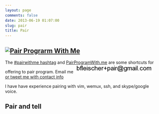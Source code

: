 ```yaml
---
layout: page
comments: false
date: 2013-06-19 01:07:00
slug: pair
title: Pair
---
```


<section class="content">

## [![Pair Prograrm With Me](http://www.pairprogramwith.me/badge.png 'Pair Program With Me')](http://www.pairprogramwith.me/)

The [#pairwithme hashtag](https://twitter.com/search?q=%23pairwithme) and [PairProgramWith.me](http://www.pairprogramwith.me/) are some shortcuts for offering to pair program.  Email me <img src="/images/email_pair.png" title="email pair address" alt="email pair address"> <a href="https://twitter.com/intent/tweet?text=%23pairwithme%20%40{{ site.author.twitter }}" target="_blank"> or tweet me with contact info</a>

I have have experience pairing with vim, wemux, ssh, and skype/google voice.

## Pair and tell

<div id="pairing"></div>
<script id="pairing-template" type="text/x-mustache-template">
<ul>
  {{#rows}}
    <li>
      <a href="{{link}}">{{appointments}} with {{pair}} on {{description}}</a>
    </li>
  {{/rows}} 
</ul>
</script>
<script>
var printPairs = (function($) {
    var config = {
        'key' : "0AqHUOZcVEj_XdE5SMzBKSWhINjVtTlh2b0JjUFp4OEE",
        'fields' : [
                'appointments',
                 'link',
                 'pair',
                 'description'
        ],
        'target' : '#pairing'
    };

    config.url = "https://spreadsheets.google.com/feeds/list/" + config.key + "/od6/public/values?alt=json";

    config.source   = $("#pairing-template").html();
    config.view = {};

    var parse_entry = function(entry, fields) {
      that = this;
      that.row = {};
      $.each(fields, function(index, field) {
        this.field_name = "gsx$" + field;
        this.cell = entry[this.field_name]["$t"];
        that.row[field] = this.cell;
      });
      return that.row;
    };
    
    var parse_entries = function(entries, fields) {
      that = this;
      that.rows = [];
      $.each(entries, function(index, entry) {
        that.rows.push(parse_entry(entry, fields));
      });
      return that.rows;
    }

    var build_rows = function(fields, entries) {
      this.rows = parse_entries(entries, fields);
      return this.rows;
    };

    var display_html = function(config, entries) {
      config.view.rows = build_rows(config.fields, entries);
      this.html    = Mustache.render(config.source, config.view);
      this.target = $(config.target);
      $(this.target).html(this.html);
    }

    var fetch_data = function(config, callback) {
      $.getJSON( config.url, function( json ) {
        this.entries = json.feed.entry;
        callback(config, this.entries);
      });
    };

    fetch_data(config, display_html);
    
  });
(function($) {
  var js_url = "http://cdnjs.cloudflare.com/ajax/libs/mustache.js/0.7.2/mustache.js";
  $.getScript(js_url, function() { printPairs($) });
})(jQuery);
</script>
</section>
